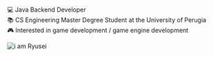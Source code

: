 💻 Java Backend Developer \
📚 CS Engineering Master Degree Student at the University of Perugia \
🎮 Interested in game development / game engine development

![i am Ryusei](https://github-readme-stats.vercel.app/api?username=iamryusei&show_icons=true&theme=tokyonight)
